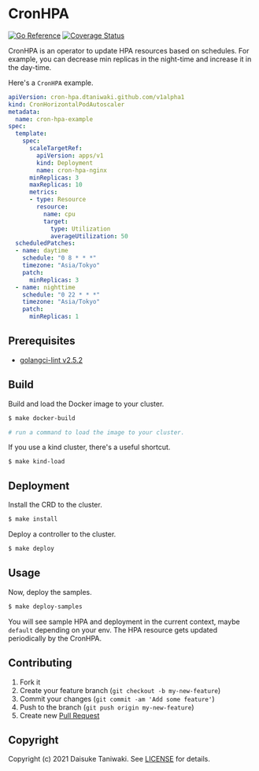 # CronHPA

[![Go Reference][godoc-image]][godoc-link]
[![Coverage Status][cov-image]][cov-link]

CronHPA is an operator to update HPA resources based on schedules. For example, you can decrease min replicas in the night-time and increase it in the day-time.

Here's a `CronHPA` example.

```yaml
apiVersion: cron-hpa.dtaniwaki.github.com/v1alpha1
kind: CronHorizontalPodAutoscaler
metadata:
  name: cron-hpa-example
spec:
  template:
    spec:
      scaleTargetRef:
        apiVersion: apps/v1
        kind: Deployment
        name: cron-hpa-nginx
      minReplicas: 3
      maxReplicas: 10
      metrics:
      - type: Resource
        resource:
          name: cpu
          target:
            type: Utilization
            averageUtilization: 50
  scheduledPatches:
  - name: daytime
    schedule: "0 8 * * *"
    timezone: "Asia/Tokyo"
    patch:
      minReplicas: 3
  - name: nighttime
    schedule: "0 22 * * *"
    timezone: "Asia/Tokyo"
    patch:
      minReplicas: 1
```

## Prerequisites

- [golangci-lint v2.5.2](https://github.com/golangci/golangci-lint-action)

## Build

Build and load the Docker image to your cluster.

```bash
$ make docker-build

# run a command to load the image to your cluster.
```

If you use a kind cluster, there's a useful shortcut.

```
$ make kind-load
```

## Deployment

Install the CRD to the cluster.

```bash
$ make install
```

Deploy a controller to the cluster.

```bash
$ make deploy
```

## Usage

Now, deploy the samples.

```bash
$ make deploy-samples
```

You will see sample HPA and deployment in the current context, maybe `default` depending on your env. The HPA resource gets updated periodically by the CronHPA.

## Contributing

1. Fork it
2. Create your feature branch (`git checkout -b my-new-feature`)
3. Commit your changes (`git commit -am 'Add some feature'`)
4. Push to the branch (`git push origin my-new-feature`)
5. Create new [Pull Request](../../pull/new/master)

## Copyright

Copyright (c) 2021 Daisuke Taniwaki. See [LICENSE](LICENSE) for details.


[godoc-image]: https://pkg.go.dev/badge/github.com/dtaniwaki/cron-hpa.svg
[godoc-link]: https://pkg.go.dev/github.com/dtaniwaki/cron-hpa
[cov-image]:   https://coveralls.io/repos/github/dtaniwaki/cron-hpa/badge.svg?branch=main
[cov-link]:    https://coveralls.io/github/dtaniwaki/cron-hpa?branch=main

